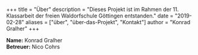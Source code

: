 +++
title = "Über"
description = "Dieses Projekt ist im Rahmen der 11. Klassarbeit der freien Waldorfschule Göttingen entstanden."
date = "2019-02-28"
aliases = ["über", "über-das-Projekt", "Kontakt"]
author = "Konrad Gralher"
+++

**Name:** Konrad Gralher \
**Betreuer:** Nico Cohrs 
